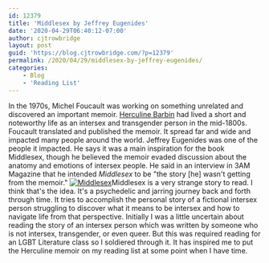 ```yaml
---
id: 12379
title: 'Middlesex by Jeffrey Eugenides'
date: '2020-04-29T06:40:12-07:00'
author: cjtrowbridge
layout: post
guid: 'https://blog.cjtrowbridge.com/?p=12379'
permalink: /2020/04/29/middlesex-by-jeffrey-eugenides/
categories:
    - Blog
    - 'Reading List'
---
```


In the 1970s, Michel Foucault was working on something unrelated and discovered an important memoir. [Herculine Barbin](https://en.wikipedia.org/wiki/Herculine_Barbin) had lived a short and noteworthy life as an intersex and transgender person in the mid-1800s. Foucault translated and published the memoir. It spread far and wide and impacted many people around the world. Jeffrey Eugenides was one of the people it impacted. He says it was a main inspiration for the book Middlesex, though he believed the memoir evaded discussion about the anatomy and emotions of intersex people. He said in an interview in 3AM Magazine that he intended *Middlesex* to be "the story \[he\] wasn't getting from the memoir." [![Middlesex](https://blog.cjtrowbridge.com/wp-content/uploads/2020/05/Middlesex_novel-1-1.jpg)](https://amzn.to/3bxVOAd)Middlesex is a very strange story to read. I think that's the idea. It's a psychedelic and jarring journey back and forth through time. It tries to accomplish the personal story of a fictional intersex person struggling to discover what it means to be intersex and how to navigate life from that perspective. Initially I was a little uncertain about reading the story of an intersex person which was written by someone who is not intersex, transgender, or even queer. But this was required reading for an LGBT Literature class so I soldiered through it. It has inspired me to put the Herculine memoir on my reading list at some point when I have time.